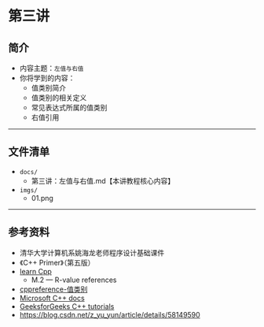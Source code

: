 # 第三讲

## 简介


- 内容主题：`左值与右值` 
- 你将学到的内容：
  - 值类别简介
  - 值类别的相关定义
  - 常见表达式所属的值类别
  - 右值引用

---

## 文件清单

- `docs/`
  - 第三讲：左值与右值.md【本讲教程核心内容】
- `imgs/`
  - 01.png
  
---

## 参考资料

- 清华大学计算机系姚海龙老师程序设计基础课件
- 《C++ Primer》（第五版）
- [learn Cpp](https://www.learncpp.com/)
  - M.2 — R-value references
- [cppreference-值类别](https://en.cppreference.com/w/cpp/language/value_category)
- [Microsoft C++ docs](https://docs.microsoft.com/en-us/cpp/cpp/?view=msvc-170)
- [GeeksforGeeks C++ tutorials](https://www.geeksforgeeks.org/c-plus-plus/)
- https://blog.csdn.net/z_yu_yun/article/details/58149590
